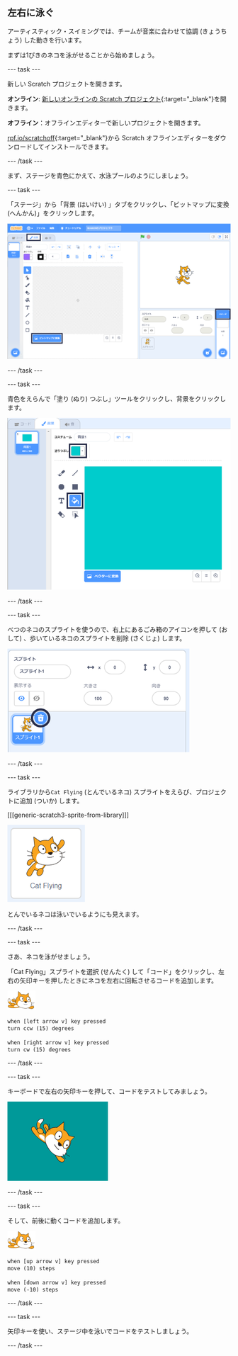 ## 左右に泳ぐ

アーティスティック・スイミングでは、チームが音楽に合わせて協調 (きょうちょう) した動きを行います。

まずは1ぴきのネコを泳がせることから始めましょう。

--- task ---

新しい Scratch プロジェクトを開きます。

**オンライン**: [新しいオンラインの Scratch プロジェクト](http://rpf.io/scratchnew){:target="_blank"}を開きます。

**オフライン**：オフラインエディターで新しいプロジェクトを開きます。

[rpf.io/scratchoff](http://rpf.io/scratchoff){:target="_blank"}から Scratch オフラインエディターをダウンロードしてインストールできます。

--- /task ---

まず、ステージを青色にかえて、水泳プールのようにしましょう。

--- task ---

「ステージ」から「背景 (はいけい) 」タブをクリックし、「ビットマップに変換 (へんかん)」をクリックします。

![「ステージ」、「背景」、「ビットマップに変換」が強調された Scratch の画面](images/swim-select-backdrop.png)

--- /task ---

--- task ---

青色をえらんで「塗り (ぬり) つぶし」ツールをクリックし、背景をクリックします。

![背景タブと塗りつぶしツールを選択 (せんたく)](images/swim-fill.png)

--- /task ---

--- task ---

べつのネコのスプライトを使うので、右上にあるごみ箱のアイコンを押して (おして) 、歩いているネコのスプライトを削除 (さくじょ) します。

![削除メニューを選択](images/swim-delete.png)

--- /task ---

--- task ---

ライブラリから`Cat Flying` (とんでいるネコ) スプライトをえらび、プロジェクトに追加 (ついか) します。

[[[generic-scratch3-sprite-from-library]]]

![強調された Cat Flying スプライト](images/swim-sprite.png)

とんでいるネコは泳いでいるようにも見えます。

--- /task ---

--- task ---

さあ、ネコを泳がせましょう。

「Cat Flying」スプライトを選択 (せんたく) して「コード」をクリックし、左右の矢印キーを押したときにネコを左右に回転させるコードを追加します。

![泳ぐネコのスプライト](images/swimmer-sprite.png)

```blocks3
when [left arrow v] key pressed
turn ccw (15) degrees

when [right arrow v] key pressed
turn cw (15) degrees
```

--- /task ---

--- task ---

キーボードで左右の矢印キーを押して、コードをテストしてみましょう。

![右を向くネコのスプライト](images/swim-right.png)

--- /task ---

--- task ---

そして、前後に動くコードを追加します。

![泳ぐネコのスプライト](images/swimmer-sprite.png)

```blocks3
when [up arrow v] key pressed
move (10) steps

when [down arrow v] key pressed
move (-10) steps 
```

--- /task ---

--- task ---

矢印キーを使い、ステージ中を泳いでコードをテストしましょう。

--- /task ---
